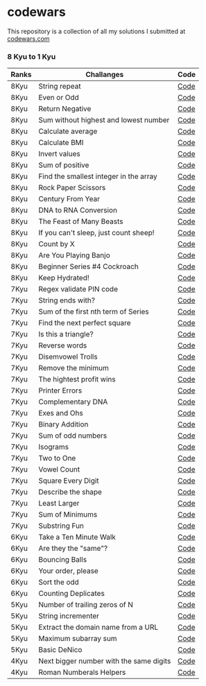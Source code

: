 # codewars

This repository is a collection of all my solutions I submitted at [codewars.com](https://www.codewars.com/)

### 8 Kyu to 1 Kyu

| Ranks  | Challanges |  Code|
| --- | -- |  -- |
| 8Kyu      |  String repeat           | [Code](https://github.com/SimpleLuke/codewars/tree/main/String-repeat)           |
| 8Kyu      |  Even or Odd             | [Code](https://github.com/SimpleLuke/codewars/tree/main/Even-or-Odd)             |
| 8Kyu      |  Return Negative         | [Code](https://github.com/SimpleLuke/codewars/tree/main/Return-Negative)         |
| 8Kyu      |  Sum without highest and lowest number | [Code](https://github.com/SimpleLuke/codewars/tree/main/Sum-without-highest-and-lowest-number) |
| 8Kyu      | Calculate average        |[Code](https://github.com/SimpleLuke/codewars/tree/main/Calculate-average)        |
| 8Kyu      |  Calculate BMI           |[Code](https://github.com/SimpleLuke/codewars/tree/main/Calculate-BMI)            |
| 8Kyu      |  Invert values           |[Code](https://github.com/SimpleLuke/codewars/tree/main/Invert-values)     |
| 8Kyu      |  Sum of positive         |[Code](https://github.com/SimpleLuke/codewars/tree/main/Sum-of-positive)    |
| 8Kyu      | Find the smallest integer in the array |[Code](https://github.com/SimpleLuke/codewars/tree/main/Find-the-smallest-integer-in-the-array)  |
| 8Kyu      |  Rock Paper Scissors     |[Code](https://github.com/SimpleLuke/codewars/tree/main/Rock-Paper-Scissors)  |
| 8Kyu      |  Century From Year      | [Code](https://github.com/SimpleLuke/codewars/tree/main/Century-From-Year)    |
| 8Kyu      |  DNA to RNA Conversion  |[Code](https://github.com/SimpleLuke/codewars/tree/main/DNA-to-RNA-Conversion)  |
| 8Kyu       | The Feast of Many Beasts |[Code](https://github.com/SimpleLuke/codewars/tree/main/The-Feast-of-Many-Beasts)  |
| 8Kyu       | If you can't sleep, just count sheep! |[Code](https://github.com/SimpleLuke/codewars/tree/main/If-you-cant-sleep-just-count-sheep) |
| 8Kyu      | Count by X    |[Code](https://github.com/SimpleLuke/codewars/tree/main/Count-by-X) |
| 8Kyu      | Are You Playing Banjo  |[Code](https://github.com/SimpleLuke/codewars/tree/main/Are-You-Playing-Banjo)  |
| 8Kyu      | Beginner Series #4 Cockroach |[Code](https://github.com/SimpleLuke/codewars/tree/main/Beginner-Series-%234-Cockroach)  |
| 8Kyu      | Keep Hydrated!     |[Code](https://github.com/SimpleLuke/codewars/tree/main/Keep-Hydrated)   |
| 7Kyu      |  Regex validate PIN code | [Code](https://github.com/SimpleLuke/codewars/tree/main/Regex-validate-PIN-code) |
| 7Kyu      |  String ends with?        |[Code](https://github.com/SimpleLuke/codewars/tree/main/String-ends-with)        |
| 7Kyu      |  Sum of the first nth term of Series| [Code](https://github.com/SimpleLuke/codewars/tree/main/Sum-of-the-first-nth-term-of-Series)|
| 7Kyu      |  Find the next perfect square | [Code](https://github.com/SimpleLuke/codewars/tree/main/Find-the-next-perfect-square)|
| 7Kyu      |  Is this a triangle?       |[Code](https://github.com/SimpleLuke/codewars/tree/main/Is-this-a-triangle)     |
| 7Kyu      |  Reverse words             |[Code](https://github.com/SimpleLuke/codewars/tree/main/Reverse-words)     |
| 7Kyu      |  Disemvowel Trolls         |[Code](https://github.com/SimpleLuke/codewars/tree/main/Disemvowel-Trolls)     |
| 7Kyu      |  Remove the minimum        |[Code](https://github.com/SimpleLuke/codewars/tree/main/Remove-the-minimum)   |
| 7Kyu      |  The hightest profit wins  |[Code](https://github.com/SimpleLuke/codewars/tree/main/The-highest-profit-wins)|
| 7Kyu      |  Printer Errors            |[Code](https://github.com/SimpleLuke/codewars/tree/main/Printer-Errors)   |
| 7Kyu      |  Complementary DNA         |[Code](https://github.com/SimpleLuke/codewars/tree/main/Complementary-DNA)    |
| 7Kyu      |  Exes and Ohs              |[Code](https://github.com/SimpleLuke/codewars/tree/main/Exes-and-Ohs)  |
| 7Kyu      |  Binary Addition           |[Code](https://github.com/SimpleLuke/codewars/tree/main/Binary-Addition)   |
| 7Kyu      | Sum of odd numbers         |[Code](https://github.com/SimpleLuke/codewars/tree/main/Sum-of-odd-numbers)    |
| 7Kyu      | Isograms                   |[Code](https://github.com/SimpleLuke/codewars/tree/main/Isograms)       |
| 7Kyu      | Two to One                 |[Code](https://github.com/SimpleLuke/codewars/tree/main/Two-to-One) |
| 7Kyu      | Vowel Count                |[Code](https://github.com/SimpleLuke/codewars/tree/main/Vowel-Count)  |
| 7Kyu      | Square Every Digit         |[Code](https://github.com/SimpleLuke/codewars/tree/main/Square-Every-Digit)    |
| 7Kyu      | Describe the shape         |[Code](https://github.com/SimpleLuke/codewars/tree/main/Describe-the-shape)    |
| 7Kyu      | Least Larger               |[Code](https://github.com/SimpleLuke/codewars/tree/main/Least-Larger)    |
| 7Kyu      | Sum of Minimums            |[Code](https://github.com/SimpleLuke/codewars/tree/main/Sum-of-Minimums)       |
| 7Kyu      | Substring Fun              |[Code](https://github.com/SimpleLuke/codewars/tree/main/Substring-fun)         |
| 6Kyu      |  Take a Ten Minute Walk    |[Code](https://github.com/SimpleLuke/codewars/tree/main/Take-a-Ten-Minute-Walk)        |
| 6Kyu      |  Are they the "same"?     |[Code](https://github.com/SimpleLuke/codewars/tree/main/Are-they-the-same)|
| 6Kyu      |  Bouncing Balls           |[Code](https://github.com/SimpleLuke/codewars/tree/main/Bouncing-Balls)              |
| 6Kyu      |  Your order, please       |[Code](https://github.com/SimpleLuke/codewars/tree/main/Your-order-please)        |
| 6Kyu      | Sort the odd              |[Code](https://github.com/SimpleLuke/codewars/tree/main/Sort-the-odd)   |
| 6Kyu      | Counting Deplicates       |[Code](https://github.com/SimpleLuke/codewars/tree/main/Counting-Duplicates)  |
| 5Kyu      |  Number of trailing zeros of N |[Code](https://github.com/SimpleLuke/codewars/tree/main/Number-of-trailing-zeros-of-N)    |
| 5Kyu      |  String incrementer   |[Code](https://github.com/SimpleLuke/codewars/tree/main/String-incrementer)   |
| 5Kyu      |  Extract the domain name from a URL |[Code](https://github.com/SimpleLuke/codewars/tree/main/Extract-the-domain-name-from-a-URL)    |
|  5Kyu     | Maximum subarray sum     |[Code](https://github.com/SimpleLuke/codewars/tree/main/Maximum-subarray-sum)       |
|  5Kyu     | Basic DeNico             |[Code](https://github.com/SimpleLuke/codewars/tree/main/Basic-DeNico)            |
| 4Kyu      |  Next bigger number with the same digits  |[Code](https://github.com/SimpleLuke/codewars/tree/main/Next-bigger-number-with-the-same-digits)   |
| 4Kyu      |  Roman Numberals Helpers  |[Code](https://github.com/SimpleLuke/codewars/tree/main/Roman-Numberals-Helper)  |


